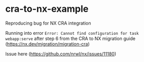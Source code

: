 # cra-to-nx-example
Reproducing bug for NX CRA integration

Running into error `Error: Cannot find configuration for task webapp:serve` after step 6 from the CRA to NX migration guide (https://nx.dev/migration/migration-cra)

Issue here (https://github.com/nrwl/nx/issues/11180)
